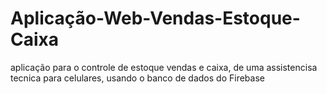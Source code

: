 # Aplicação-Web-Vendas-Estoque-Caixa
 aplicação para  o controle de estoque vendas e caixa, de uma assistencisa tecnica para celulares, usando o banco de dados do Firebase
